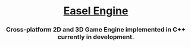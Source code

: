 <h1 align="center" style="border-bottom: none;">
  <a href="https://github.com/sufalroy/Easel/">Easel Engine</a>
</h1>
<h3 align="center">Cross-platform 2D and 3D Game Engine implemented in C++ currently in development.</h3>